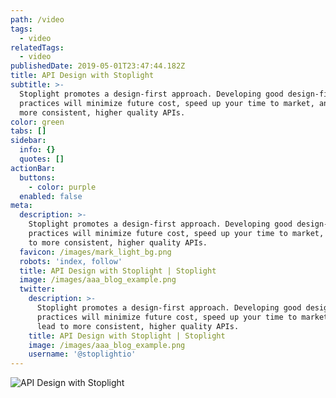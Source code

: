 ```yaml
---
path: /video
tags:
  - video
relatedTags:
  - video
publishedDate: 2019-05-01T23:47:44.182Z
title: API Design with Stoplight
subtitle: >-
  Stoplight promotes a design-first approach. Developing good design-first
  practices will minimize future cost, speed up your time to market, and lead to
  more consistent, higher quality APIs.
color: green
tabs: []
sidebar:
  info: {}
  quotes: []
actionBar:
  buttons:
    - color: purple
  enabled: false
meta:
  description: >-
    Stoplight promotes a design-first approach. Developing good design-first
    practices will minimize future cost, speed up your time to market, and lead
    to more consistent, higher quality APIs.
  favicon: /images/mark_light_bg.png
  robots: 'index, follow'
  title: API Design with Stoplight | Stoplight
  image: /images/aaa_blog_example.png
  twitter:
    description: >-
      Stoplight promotes a design-first approach. Developing good design-first
      practices will minimize future cost, speed up your time to market, and
      lead to more consistent, higher quality APIs.
    title: API Design with Stoplight | Stoplight
    image: /images/aaa_blog_example.png
    username: '@stoplightio'
---
```

![API Design with Stoplight](https://youtu.be/CBZUpDXpC7U)
